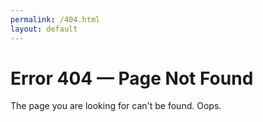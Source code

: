 ```yaml
---
permalink: /404.html
layout: default
---
```


# Error 404 — Page Not Found

The page you are looking for can't be found. Oops.
